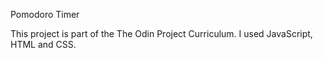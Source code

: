 Pomodoro Timer

This project is part of the The Odin Project Curriculum. I used JavaScript, HTML and CSS.
